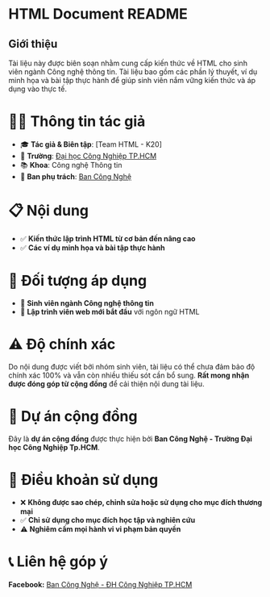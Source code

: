 # HTML Document README

## Giới thiệu
Tài liệu này được biên soạn nhằm cung cấp kiến thức về HTML cho sinh viên ngành Công nghệ thông tin. Tài liệu bao gồm các phần lý thuyết, ví dụ minh họa và bài tập thực hành để giúp sinh viên nắm vững kiến thức và áp dụng vào thực tế.

# 👨‍💻 Thông tin tác giả

- 🎓 **Tác giả & Biên tập**: [Team HTML - K20]
- 🏫 **Trường**: [Đại học Công Nghiệp TP.HCM](https://iuh.edu.vn/)
- 📚 **Khoa**: Công nghệ Thông tin
- 🔧 **Ban phụ trách**: [Ban Công Nghệ](https://www.facebook.com/profile.php?id=61572321333029)

# 📋 Nội dung

- ✅ **Kiến thức lập trình HTML từ cơ bản đến nâng cao**
- ✅ **Các ví dụ minh họa và bài tập thực hành**

# 👥 Đối tượng áp dụng

- 🎯 **Sinh viên ngành Công nghệ thông tin**
- 🎯 **Lập trình viên web mới bắt đầu** với ngôn ngữ HTML

# ⚠️ Độ chính xác

Do nội dung được viết bởi nhóm sinh viên, tài liệu có thể chưa đảm bảo độ chính xác 100% và vẫn còn nhiều thiếu sót cần bổ sung. **Rất mong nhận được đóng góp từ cộng đồng** để cải thiện nội dung tài liệu.

# 🤝 Dự án cộng đồng

Đây là **dự án cộng đồng** được thực hiện bởi **Ban Công Nghệ - Trường Đại học Công Nghiệp Tp.HCM**.

# 📜 Điều khoản sử dụng

- ❌ **Không được sao chép, chỉnh sửa hoặc sử dụng cho mục đích thương mại**
- ✅ **Chỉ sử dụng cho mục đích học tập và nghiên cứu**
- ⚠️ **Nghiêm cấm mọi hành vi vi phạm bản quyền**

# 📞 Liên hệ góp ý

**Facebook:** [Ban Công Nghệ - ĐH Công Nghiệp TP.HCM](https://www.facebook.com/profile.php?id=61572321333029)